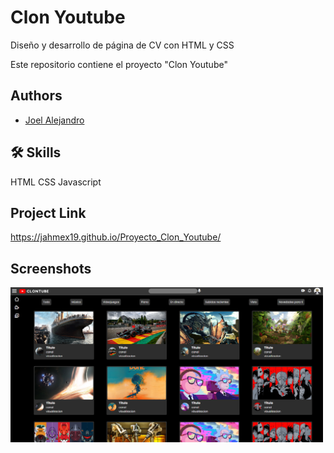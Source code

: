 
# Clon Youtube

Diseño y desarrollo de página de CV con HTML y CSS

Este repositorio contiene el proyecto "Clon Youtube"

## Authors

- [Joel Alejandro](https://www.github.com/JAHMEX19)


## 🛠 Skills
HTML 
CSS
Javascript

## Project Link
https://jahmex19.github.io/Proyecto_Clon_Youtube/

## Screenshots

<img src="https://github.com/JAHMEX19/Proyecto_Clon_Youtube/blob/main/clontube.png" width="500px"  >
